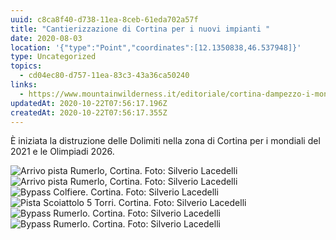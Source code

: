 ```yaml
---
uuid: c8ca8f40-d738-11ea-8ceb-61eda702a57f
title: "Cantierizzazione di Cortina per i nuovi impianti "
date: 2020-08-03
location: '{"type":"Point","coordinates":[12.1350838,46.537948]}'
type: Uncategorized
topics:
  - cd04ec80-d757-11ea-83c3-43a36ca50240
links:
  - https://www.mountainwilderness.it/editoriale/cortina-dampezzo-i-mondiali-di-sci-alpino-demoliscono-le-montagne-della-fata-delle-dolomiti/
updatedAt: 2020-10-22T07:56:17.196Z
createdAt: 2020-10-22T07:56:17.355Z
---
```


È iniziata la distruzione delle Dolimiti nella zona di Cortina per i mondiali del 2021 e le Olimpiadi 2026.

<gallery>

<img alt="Arrivo pista Rumerlo, Cortina. Foto: Silverio Lacedelli" title="Arrivo pista Rumerlo, Cortina. Foto: Silverio Lacedelli" src="../../static/media/events/uncategorized/c8ca8f40-d738-11ea-8ceb-61eda702a57f/arrivo-rumerlo-1-2048x1421.jpg" />

<img alt="Arrivo pista Rumerlo, Cortina. Foto: Silverio Lacedelli" title="Arrivo pista Rumerlo, Cortina. Foto: Silverio Lacedelli" src="../../static/media/events/uncategorized/c8ca8f40-d738-11ea-8ceb-61eda702a57f/arrivo-rumerlo-3.jpg" />

<img alt="Bypass Colfiere. Cortina. Foto: Silverio Lacedelli" title="Bypass Colfiere. Cortina. Foto: Silverio Lacedelli" src="../../static/media/events/uncategorized/c8ca8f40-d738-11ea-8ceb-61eda702a57f/bypass-colfiere-5.jpg" />

<img alt="Pista Scoiattolo 5 Torri. Cortina. Foto: Silverio Lacedelli" title="Pista Scoiattolo 5 Torri. Cortina. Foto: Silverio Lacedelli" src="../../static/media/events/uncategorized/c8ca8f40-d738-11ea-8ceb-61eda702a57f/pista-scoiattolo-5-torri-2048x1607.jpg" />

<img alt="Bypass Rumerlo. Cortina. Foto: Silverio Lacedelli" title="Bypass Rumerlo. Cortina. Foto: Silverio Lacedelli" src="../../static/media/articles/c8ca8f40-d738-11ea-8ceb-61eda702a57f/by-pass-rumerlo-1.jpg"  />

<img alt="Bypass Rumerlo. Cortina. Foto: Silverio Lacedelli" title="Bypass Rumerlo. Cortina. Foto: Silverio Lacedelli" src="../../static/media/articles/c8ca8f40-d738-11ea-8ceb-61eda702a57f/by-pass-rumerlo-3.jpg"  />

</gallery>
